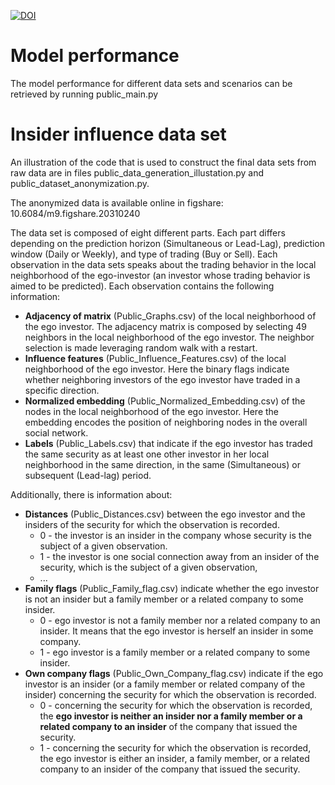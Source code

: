[![DOI](https://zenodo.org/badge/513898679.svg)](https://zenodo.org/badge/latestdoi/513898679)
# Model performance

The model performance for different data sets and scenarios can be retrieved by running public_main.py

# Insider influence data set

An illustration of the code that is used to construct the final data sets from raw data are in files public_data_generation_illustation.py and public_dataset_anonymization.py.

The anonymized data is available online in figshare: 10.6084/m9.figshare.20310240

The data set is composed of eight different parts. Each part differs depending on the prediction horizon (Simultaneous or Lead-Lag), prediction window (Daily or Weekly), and type of trading (Buy or Sell). Each observation in the data sets speaks about the trading behavior in the local neighborhood of the ego-investor (an investor whose trading behavior is aimed to be predicted). Each observation contains the following information:

* **Adjacency of matrix** (Public_Graphs.csv) of the local neighborhood of the ego investor. The adjacency matrix is composed by selecting 49 neighbors in the local neighborhood of the ego investor. The neighbor selection is made leveraging random walk with a restart.
* **Influence features** (Public_Influence_Features.csv) of the local neighborhood of the ego investor. Here the binary flags indicate whether neighboring investors of the ego investor have traded in a specific direction.
* **Normalized embedding** (Public_Normalized_Embedding.csv) of the nodes in the local neighborhood of the ego investor. Here the embedding encodes the position of neighboring nodes in the overall social network.
* **Labels** (Public_Labels.csv) that indicate if the ego investor has traded the same security as at least one other investor in her local neighborhood in the same direction, in the same (Simultaneous) or subsequent (Lead-lag) period.

Additionally, there is information about:
* **Distances** (Public_Distances.csv) between the ego investor and the insiders of the security for which the observation is recorded.
    * 0 - the investor is an insider in the company whose security is the subject of a given observation.
    * 1 - the investor is one social connection away from an insider of the security, which is the subject of a given observation,
    * ...
* **Family flags** (Public_Family_flag.csv) indicate whether the ego investor is not an insider but a family member or a related company to some insider.
    * 0 - ego investor is not a family member nor a related company to an insider. It means that the ego investor is herself an insider in some company.
    * 1 - ego investor is a family member or a related company to some insider.
* **Own company flags** (Public_Own_Company_flag.csv) indicate if the ego investor is an insider (or a family member or related company of the insider) concerning the security for which the observation is recorded.
    * 0 - concerning the security for which the observation is recorded, the **ego investor is neither an insider nor a family member or a related company to an insider** of the company that issued the security.
    * 1 - concerning the security for which the observation is recorded, the ego investor is either an insider, a family member, or a related company to an insider of the company that issued the security.
